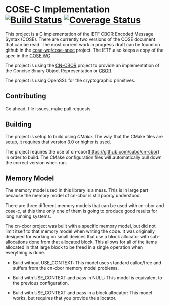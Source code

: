 
# COSE-C Implementation [![Build Status](https://travis-ci.org/cose-wg/COSE-C.svg?branch=master)](https://travis-ci.org/cose-wg/COSE-C) [![Coverage Status](https://coveralls.io/repos/cose-wg/COSE-C/badge.svg?branch=master&service=github)](https://coveralls.io/github/cose-wg/COSE-C?branch=master)

This project is a C implementation of the IETF CBOR Encoded Message Syntax (COSE).
There are currently two versions of the COSE document that can be read.
The most current work in progress draft can be found on github in the [cose-wg/cose-spec](https://cose-wg.github.io/cose-spec/) project.
The IETF also keeps a copy of the spec in the [COSE WG](https://tools.ietf.org/html/draft-ietf-cose-msg).

The project is using the [CN-CBOR](https://github.com/cabo/cn-cbor) project to provide an implementation of the Concise Binary Object Representation or [CBOR](https://datatracker.ietf.org/doc/rfc7049/).

The project is using OpenSSL for the cryptographic primitives.

## Contributing

Go ahead, file issues, make pull requests.

## Building

The project is setup to build using *CMake.*  The way that the CMake files are setup, it requires that version 3.0 or higher is used.

The project requires the use of cn-cbor(https://github.com/cabo/cn-cbor) in order to build.  The CMake configuration files will automatically pull down the correct version when run.

## Memory Model

The memory model used in this library is a mess.  This is in large part because the memory model of cn-cbor is still poorly understood.

There are three different memory models that can be used with cn-cbor and cose-c, at this time only one of them is going to produce good results for long running systems.

The cn-cbor project was built with a specific memory model, but did not limit itself to that memory model when writing the code.
It was originally designed for working on small devices that use a block allocator with sub-allocations done from that allocated block.
This allows for all of the items allocated in that large block to be freed in a single operation when everything is done.

* Build without USE_CONTEXT: This model uses standard calloc/free and suffers from the cn-cbor memory model problems.

* Build with USE_CONTEXT and pass in NULL:  This model is equivalent to the previous configuration.

* Build with USE_CONTEXT and pass in a block allocator:  This model works, but requires that you provide the allocator.

